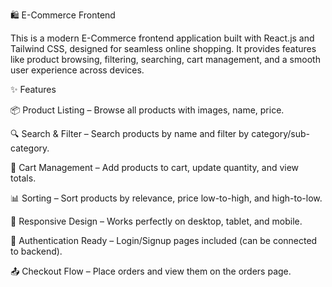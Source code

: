 🛍️ E-Commerce Frontend

This is a modern E-Commerce frontend application built with React.js and Tailwind CSS, designed for seamless online shopping.
It provides features like product browsing, filtering, searching, cart management, and a smooth user experience across devices.

✨ Features

📦 Product Listing – Browse all products with images, name, price.

🔍 Search & Filter – Search products by name and filter by category/sub-category.

🛒 Cart Management – Add products to cart, update quantity, and view totals.

📊 Sorting – Sort products by relevance, price low-to-high, and high-to-low.

📱 Responsive Design – Works perfectly on desktop, tablet, and mobile.

🔑 Authentication Ready – Login/Signup pages included (can be connected to backend).

📤 Checkout Flow – Place orders and view them on the orders page.
